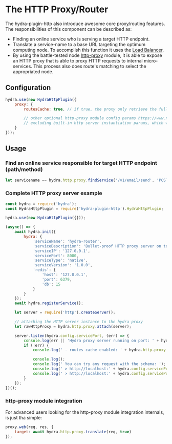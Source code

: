 # The HTTP Proxy/Router
The hydra-plugin-http also introduce awesome core proxy/routing features.  
The responsibilities of this component can be described as:
* Finding an online service who is serving a target HTTP endpoint.
* Translate a service-name to a base URL targeting the optimum computing node. To accomplish this function it uses the [Load Balancer](lb.md).
* By using the battle-tested node [http-proxy](https://github.com/nodejitsu/node-http-proxy) module, it is able to expose an HTTP proxy that is able to proxy HTTP requests to internal micro-services. This process also does route's matching to select the appropriated node.

## Configuration
```js
hydra.use(new HydraHttpPlugin({
    proxy: {
        routesCache: true, // if true, the proxy only retrieve the full routes list one time, after that those are updated during each service routes registration.

        // other optional http-proxy module config params https://www.npmjs.com/package/http-proxy#options 
        // excluding built-in http server instantiation params, which will be excluded
    }
}));
```

## Usage
### Find an online service responsible for target HTTP endpoint (path/method)
```js
let servicename == hydra.http.proxy.findService('/v1/email/send', 'POST');
```

### Complete HTTP proxy server example
```js
const hydra = require('hydra');
const HydraHttpPlugin = require('hydra-plugin-http').HydraHttpPlugin;

hydra.use(new HydraHttpPlugin({}));

(async() => {
    await hydra.init({
        hydra: {
            'serviceName': 'hydra-router',
            'serviceDescription': 'Bullet-proof HTTP proxy server on top of Hydra',
            'serviceIP': '127.0.0.1',
            'servicePort': 8080,
            'serviceType': 'native',
            'serviceVersion': '1.0.0',
            'redis': {
                'host': '127.0.0.1',
                'port': 6379,
                'db': 15
            }
        }
    });
    await hydra.registerService();

    let server = require('http').createServer();

    // attaching the HTTP server instance to the hydra proxy
    let rawHttpProxy = hydra.http.proxy.attach(server);

    server.listen(hydra.config.servicePort, (err) => {
        console.log(err || 'Hydra proxy server running on port: ' + hydra.config.servicePort);
        if (!err) {
            console.log(' - routes cache enabled: ' + hydra.http.proxy.config.routesCache);

            console.log();
            console.log(' You can try any request with the schema: ');
            console.log(' > http://localhost:' + hydra.config.servicePort + '/:servicename/:route');
            console.log(' > http://localhost:' + hydra.config.servicePort + '/:route');
        }
    });
})();
```
### http-proxy module integration
For advanced users looking for the http-proxy module integration internals, is just tha simple:
```js
proxy.web(req, res, {
    target: await hydra.http.proxy.translate(req, true)
});
```